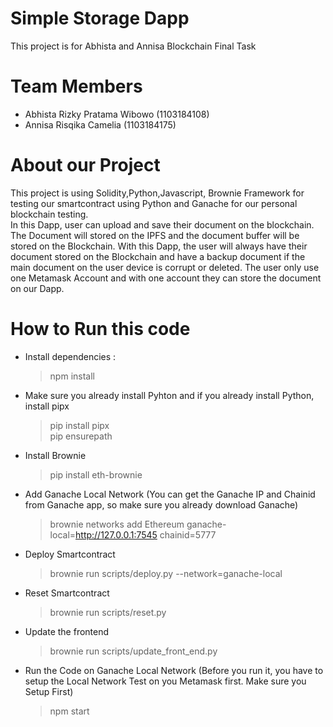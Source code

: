 # Simple Storage Dapp
This project is for Abhista and Annisa Blockchain Final Task
# Team Members
- Abhista Rizky Pratama Wibowo (1103184108)  
- Annisa Risqika Camelia (1103184175)
# About our Project
This project is using Solidity,Python,Javascript, Brownie Framework for testing our smartcontract using Python and Ganache for our personal blockchain testing.  
In this Dapp, user can upload and save their document on the blockchain. The Document will stored on the IPFS and the document buffer will be stored on the Blockchain. With this Dapp, the user will always have their document stored on the Blockchain and have a backup document if the main document on the user device is corrupt or deleted. The user only use one Metamask Account and with one account they can store the document on our Dapp.
# How to Run this code
- Install dependencies :
  > npm install
- Make sure you already install Pyhton and if you already install Python, install pipx
  > pip install pipx  
  > pip ensurepath
- Install Brownie
  > pip install eth-brownie
- Add Ganache Local Network (You can get the Ganache IP and Chainid from Ganache app, so make sure you already download Ganache)
  > brownie networks add Ethereum ganache-local=http://127.0.0.1:7545 chainid=5777
- Deploy Smartcontract
  > brownie run scripts/deploy.py --network=ganache-local
- Reset Smartcontract
  > brownie run scripts/reset.py
- Update the frontend
  > brownie run scripts/update_front_end.py
- Run the Code on Ganache Local Network  (Before you run it, you have to setup the Local Network Test on you Metamask first. Make sure you Setup First)
  > npm start
